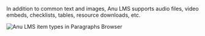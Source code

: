 In addition to common text and images, Anu LMS supports audio files, video embeds, checklists, tables, resource downloads, etc.

![Anu LMS item types in Paragraphs Browser](https://www.drupal.org/files/anulms-paragraphs-browser.png)